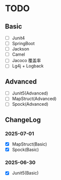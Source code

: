 # TODO

## Basic

- [ ] Junit4
- [ ] SpringBoot
- [ ] Jackson
- [ ] Camel
- [ ] Jacoco 覆盖率
- [ ] Lg4j + Logback

## Advanced

- [ ] Junit5(Advanced)
- [ ] MapStruct(Advanced)
- [ ] Spock(Advanced)

## ChangeLog

### 2025-07-01

- [x] MapStruct(Basic)
- [x] Spock(Basic)

### 2025-06-30

- [x] Junit5(Basic)
